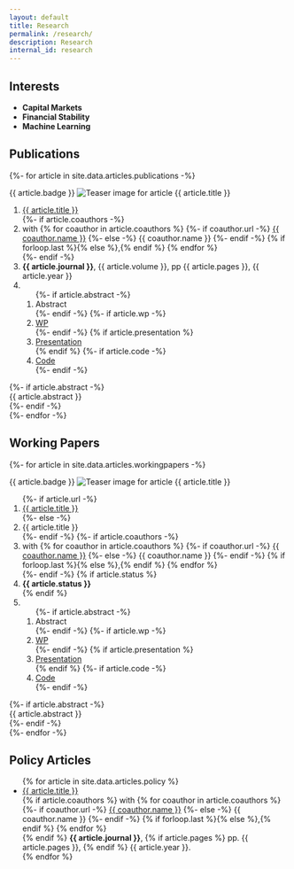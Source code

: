 ```yaml
---
layout: default
title: Research
permalink: /research/
description: Research
internal_id: research
---
```


## Interests

- **Capital Markets**
- **Financial Stability**
- **Machine Learning**

<h2 id="publications">Publications</h2>

{%- for article in site.data.articles.publications -%}
<div class="publications">
  <div class="pub-row">
    <div class="pub-teaser">
      <span class="badge">{{ article.badge }}</span>
      <picture>
        <source srcset="{{ site.baseurl }}/assets/files/articles/{{ article.id }}/teaser.{{ article.teaser_file_extension }}" type="image/{{ article.teaser_file_extension }}">
        <source srcset="{{ site.baseurl }}/assets/files/articles/{{ article.id }}/teaser.webp" type="image/webp">
        <img src="{{ site.baseurl }}/assets/files/articles/{{ article.id }}/teaser.webp" alt="Teaser image for article {{ article.title }}" >
      </picture>
    </div>
    <div class="pub-details">
      <ol>
        <li class="title"><a href="{{ article.url }}" target="_blank" rel="noopener">{{ article.title }}</a></li>
        {%- if article.coauthors -%}
        <li class="author">with
          {% for coauthor in article.coauthors %}
          {%- if coauthor.url -%}
          <a href="{{ coauthor.url }}" target="_blank" rel="noopener">{{ coauthor.name }}</a>
          {%- else -%}
          {{ coauthor.name }}
          {%- endif -%}
          {% if forloop.last %}{% else %},{% endif %}
          {% endfor %}
        </li>
        {%- endif -%}
        <li class="periodical"><strong>{{ article.journal }}</strong>, {{ article.volume }}, pp {{ article.pages }}, {{ article.year }}</li>
        <li class="links">
          <ol>
            {%- if article.abstract -%}
            <li><a class="btn show-abstract" role="button">Abstract</a></li>
            {%- endif -%}
            {%- if article.wp -%}
            <li><a href="{{ article.wp }}" class="btn" role="button">WP</a></li>
            {%- endif -%}
            {% if article.presentation %}
            <li><a href="{{ site.baseurl }}/assets/files/articles/{{ article.id }}/{{ article.presentation }}" class="btn" role="button">Presentation</a></li>
            {% endif %}
            {%- if article.code -%}
            <li><a href="{{ article.code }}" class="btn" role="button">Code</a></li>
            {%- endif -%}
          </ol>
        </li>
      </ol>
    </div>
  </div>
  {%- if article.abstract -%}
  <div class="abstract-hidden">
    {{ article.abstract }}
  </div>
  {%- endif -%}
</div>
{%- endfor -%}


<h2 id="working-papers">Working Papers</h2>

{%- for article in site.data.articles.workingpapers -%}
<div class="publications">
  <div class="pub-row">
    <div class="pub-teaser">
      <span class="badge">{{ article.badge }}</span>
      <picture>
        <source srcset="{{ site.baseurl }}/assets/files/articles/{{ article.id }}/teaser.{{ article.teaser_file_extension }}" type="image/{{ article.teaser_file_extension }}">
        <source srcset="{{ site.baseurl }}/assets/files/articles/{{ article.id }}/teaser.webp" type="image/webp">
        <img src="{{ site.baseurl }}/assets/files/articles/{{ article.id }}/teaser.webp" alt="Teaser image for article {{ article.title }}" >
      </picture>
    </div>
    <div class="pub-details">
      <ol>
        {%- if article.url -%}
        <li class="title"><a href="{{ article.url }}" target="_blank" rel="noopener">{{ article.title }}</a></li>
        {%- else -%}
        <li class="title">{{ article.title }}</li>
        {%- endif -%}
        {%- if article.coauthors -%}
        <li class="author">with
          {% for coauthor in article.coauthors %}
          {%- if coauthor.url -%}
          <a href="{{ coauthor.url }}" target="_blank" rel="noopener">{{ coauthor.name }}</a>
          {%- else -%}
          {{ coauthor.name }}
          {%- endif -%}
          {% if forloop.last %}{% else %},{% endif %}
          {% endfor %}
        </li>
        {%- endif -%}
        {% if article.status %}
        <li class="periodical"><strong>{{ article.status }}</strong></li>
        {% endif %}
        <li class="links">
          <ol>
            {%- if article.abstract -%}
            <li><a class="btn show-abstract" role="button">Abstract</a></li>
            {%- endif -%}
            {%- if article.wp -%}
            <li><a href="{{ article.wp }}" class="btn" role="button">WP</a></li>
            {%- endif -%}
            {% if article.presentation %}
            <li><a href="{{ site.baseurl }}/assets/files/articles/{{ article.id }}/{{ article.presentation }}" class="btn" role="button">Presentation</a></li>
            {% endif %}
            {%- if article.code -%}
            <li><a href="{{ article.code }}" class="btn" role="button">Code</a></li>
            {%- endif -%}
          </ol>
        </li>
      </ol>
    </div>
  </div>
  {%- if article.abstract -%}
  <div class="abstract-hidden">
    {{ article.abstract }}
  </div>
  {%- endif -%}
</div>
{%- endfor -%}


<h2 id="policy">Policy Articles</h2>

<div class="publications">
  <ul>
  {% for article in site.data.articles.policy %}
    <li>
      <a href="{{ article.url }}" target="_blank" rel="noopener">{{ article.title }}</a>
      <br>
      {% if article.coauthors %}
      with
        {% for coauthor in article.coauthors %}
        {%- if coauthor.url -%}
        <a href="{{ coauthor.url }}" target="_blank" rel="noopener">{{ coauthor.name }}</a>
        {%- else -%}
        {{ coauthor.name }}
        {%- endif -%}
        {% if forloop.last %}{% else %},{% endif %}
        {% endfor %}
        <br>
      {% endif %}
      <strong>{{ article.journal }}</strong>,
      {% if article.pages %}
      pp. {{ article.pages }},
      {% endif %}
      {{ article.year }}.
    </li>
  {% endfor %}
  </ul>
</div>
